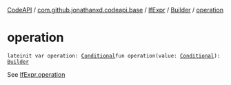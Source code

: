 [CodeAPI](../../../index.md) / [com.github.jonathanxd.codeapi.base](../../index.md) / [IfExpr](../index.md) / [Builder](index.md) / [operation](.)

# operation

`lateinit var operation: `[`Conditional`](../../../com.github.jonathanxd.codeapi.operator/-operator/-conditional/index.md)`fun operation(value: `[`Conditional`](../../../com.github.jonathanxd.codeapi.operator/-operator/-conditional/index.md)`): `[`Builder`](index.md)

See [IfExpr.operation](../operation.md)

